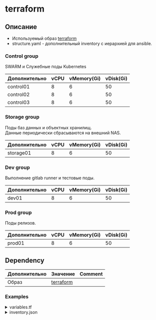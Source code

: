 # terraform
## Описание
* Используемый образ [terraform](https://github.com/FZEN475/terraform-image.git)
* structure.yaml - дополнительный inventory с иерархией для ansible.
### Control group
SWARM и Служебные поды Kubernetes

| Дополнительно | vCPU | vMemory(Gi) | vDisk(Gi) | 
|:--------------|:-----|:------------|:----------|
| control01     | 8    | 6           | 50        |
| control02     | 8    | 6           | 50        |
| control03     | 8    | 6           | 50        |

### Storage group
Поды баз данных и объектных хранилищ.  
Данные периодически сбрасываются на внешний NAS.

| Дополнительно | vCPU | vMemory(Gi) | vDisk(Gi) | 
|:--------------|:-----|:------------|:----------|
| storage01     | 8    | 6           | 50        |

### Dev group
Выполнение gitlab runner и тестовые поды.

| Дополнительно | vCPU | vMemory(Gi) | vDisk(Gi) | 
|:--------------|:-----|:------------|:----------|
| dev01         | 8    | 6           | 50        |

### Prod group
Поды релизов.

| Дополнительно | vCPU | vMemory(Gi) | vDisk(Gi) | 
|:--------------|:-----|:------------|:----------|
| prod01        | 8    | 6           | 50        |

## Dependency
| Дополнительно | Значение                                                    | Comment |
|:--------------|:------------------------------------------------------------|:--------|
| Образ         | [terraform](https://github.com/FZEN475/terraform-image.git) |         |

### Examples
<details><summary> variables.tf </summary>

```terraform
variable "esxi_hostname" {
  default = "esxi"
}

variable "esxi_hostport" {
  default = "22"
}

variable "esxi_username" {
  default = "root"
}

variable "esxi_password" {
  default = "xxxxxxxx"
}
```
</details>

<details><summary> inventory.json  </summary>

```json
{
  "control": {
    "hosts": {
      "control02": null,
      "control03": null
    }
  },
  "control_main": {
    "hosts": {
      "control01": null
    }
  },
  "dev": {
    "hosts": {
      "dev01": null
    }
  },
  "prod": {
    "hosts": {
      "prod01": null
    }
  },
  "test": {
    "hosts": {
      "test01": null
    }
  }
}
```
</details>